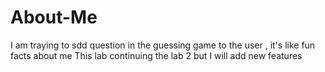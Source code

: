 # About-Me
I am traying to sdd question in the guessing game to the user , it's like fun facts about me 
This lab continuing the lab 2 but I will add new features 